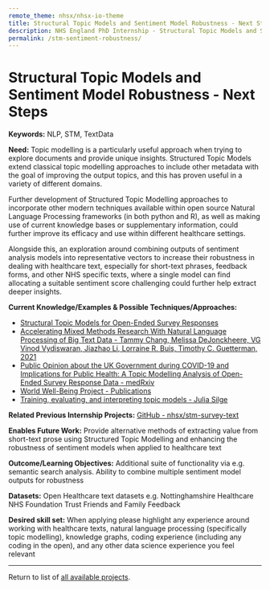 ```yaml
---
remote_theme: nhsx/nhsx-io-theme
title: Structural Topic Models and Sentiment Model Robustness - Next Steps
description: NHS England PhD Internship - Structural Topic Models and Sentiment Model Robustness - Next Steps
permalink: /stm-sentiment-robustness/
---
```


# Structural Topic Models and Sentiment Model Robustness - Next Steps

**Keywords:**  NLP, STM, TextData 

**Need:**  Topic modelling is a particularly useful approach when trying to explore documents and provide unique insights.  Structured Topic Models extend classical topic modelling approaches to include other metadata with the goal of improving the output topics, and this has proven useful in a variety of different domains.  

Further development of Structured Topic Modelling approaches to incorporate other modern techniques available within open source Natural Language Processing frameworks (in both python and R), as well as making use of current knowledge bases or supplementary information, could further improve its efficacy and use within different healthcare settings.

Alongside this, an exploration around combining outputs of sentiment analysis models into representative vectors to increase their robustness in dealing with healthcare text, especially for short-text phrases, feedback forms, and other NHS specific texts, where a single model can find allocating a suitable sentiment score challenging could further help extract deeper insights.

**Current Knowledge/Examples & Possible Techniques/Approaches:**
- [Structural Topic Models for Open-Ended Survey Responses](https://doi.org/10.1111/ajps.12103)
- [Accelerating Mixed Methods Research With Natural Language Processing of Big Text Data - Tammy Chang, Melissa DeJonckheere, VG Vinod Vydiswaran, Jiazhao Li, Lorraine R. Buis, Timothy C. Guetterman, 2021](https://journals.sagepub.com/doi/abs/10.1177/15586898211021196)
- [Public Opinion about the UK Government during COVID-19 and Implications for Public Health: A Topic Modelling Analysis of Open-Ended Survey Response Data - medRxiv](https://www.medrxiv.org/content/10.1101/2021.03.24.21254094v1)
- [World Well-Being Project - Publications](http://www.wwbp.org/publications.html)
- [Training, evaluating, and interpreting topic models - Julia Silge](https://juliasilge.com/blog/evaluating-stm/)

**Related Previous Internship Projects:** [GitHub - nhsx/stm-survey-text](https://github.com/nhsx/stm-survey-text)

**Enables Future Work:** Provide alternative methods of extracting value from short-text prose using Structured Topic Modelling and enhancing the robustness of sentiment models when applied to healthcare text

**Outcome/Learning Objectives:** Additional suite of functionality via e.g. semantic search analysis.  Ability to combine multiple sentiment model outputs for robustness

**Datasets:** Open Healthcare text datasets e.g. Nottinghamshire Healthcare NHS Foundation Trust Friends and Family Feedback

**Desired skill set:** When applying please highlight any experience around working with healthcare texts, natural language processing (specifically topic modelling), knowledge graphs, coding experience (including any coding in the open), and any other data science experience you feel relevant

---
Return to list of [all available projects](https://nhsx.github.io/nhsx-internship-projects/).
